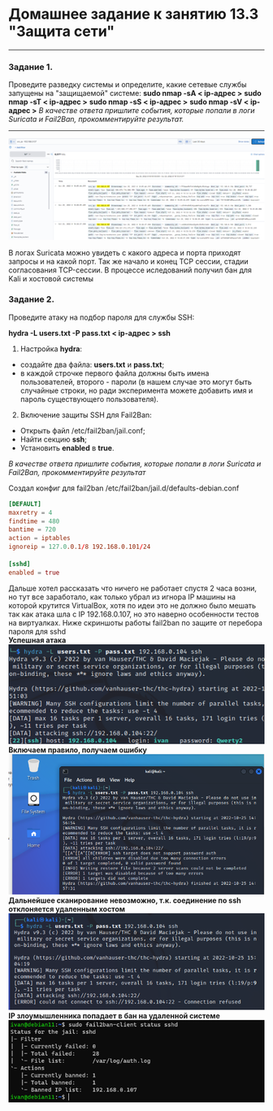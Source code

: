 # Домашнее задание к занятию 13.3 "Защита сети"

------

### Задание 1.

Проведите разведку системы и определите, какие сетевые службы запущены на "защищаемой" системе:
**sudo nmap -sA < ip-адрес >**
**sudo nmap -sT < ip-адрес >**
**sudo nmap -sS < ip-адрес >**
**sudo nmap -sV < ip-адрес >**
*В качестве ответа пришлите события, которые попали в логи Suricata и Fail2Ban, прокомментируйте результат.*

------

![](./img/13.3.1.png)

В логах Suricata можно увидеть с какого адреса и порта приходят запросы и на какой порт. Так же начало и конец TCP сессии, стадии согласования TCP-сессии.
В процессе иследований получил бан для Kali и хостовой системы


### Задание 2.

Проведите атаку на подбор пароля для службы SSH:

**hydra -L users.txt -P pass.txt < ip-адрес > ssh**

1. Настройка **hydra**: 
 
 - создайте два файла: **users.txt** и **pass.txt**;
 - в каждой строчке первого файла должны быть имена пользователей, второго - пароли (в нашем случае это могут быть случайные строки, но ради эксперимента можете добавить имя и пароль существующего пользователя).

2. Включение защиты SSH для Fail2Ban:

-  Открыть файл /etc/fail2ban/jail.conf;
-  Найти секцию **ssh**;
-  Установить **enabled**  в **true**.

*В качестве ответа пришлите события, которые попали в логи Suricata и Fail2Ban, прокомментируйте результат*

Создал конфиг для fail2ban
/etc/fail2ban/jail.d/defaults-debian.conf
```conf
[DEFAULT]
maxretry = 4
findtime = 480
bantime = 720
action = iptables
ignoreip = 127.0.0.1/8 192.168.0.101/24

[sshd]
enabled = true
```
Дальше хотел рассказать что ничего не работает спустя 2 часа возни, но тут все заработало, как только убрал из игнора IP машины на которой крутится VirtualBox, хотя по идеи это не должно было мешать так как атака шла с IP 192.168.0.107, но это наверно особенности тестов на виртуалках. Ниже скриншоты работы fail2ban по защите от перебора пароля для sshd   
**Успешная атака**
![](./img/13.3.2.png)   
**Включаем правило, получаем ошибку**
![](./img/13.3.3.png)   
**Дальнейшее сканирование невозможно, т.к. соединение по ssh отклоняется удаленным хостом**
![](./img/13.3.4.png)   
**IP злоумышленника попадает в бан на удаленной системе**
![](./img/13.3.5.png)

